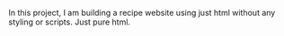 In this project, I am building a recipe website using just html without any styling or scripts. Just pure html.